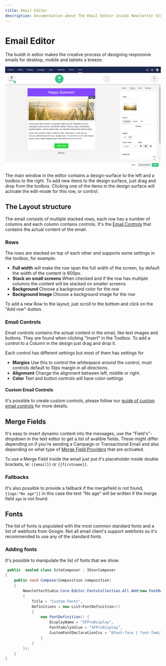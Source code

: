 ```yaml
---
title: Email Editor
description: Documentation about The Email Editor inside Newsletter Studio
---
```

# Email Editor

The buildt in editor makes the creative process of designing responsive emails for desktop, mobile and tablets a breeze.

![email-editor--edit](/media/email-editor--edit.png)

The main window in the editor contains a design-surface to the left and a toolbox to the right. To add new items to the design surface, just drag and drop from the toolbox. Clicking one of the items in the design surface will activate the edit-mode for this row, or control.



## The Layout structure

The email consists of multiple stacked rows, each row has a number of columns and each column contains controls. It's the [Email Controls](../develop/email-control.md) that contains the actual content of the email.

### Rows

The rows are stacked on top of each other and supports some settings in the toolbox, for example:

* **Full width** will make the row span the full width of the screen, by default the width of the content is 600px.
* **Stack on small screens** When checked and if the row has multiple columns the content will be stacked on smaller screens.
* **Background** Choose a background color for the row
* **Background Image** Choose a background image for the row

To add a new Row to the layout, just scroll to the bottom and click on the "Add row"-button.

### Email Controls

Email controls contains the actual content in the email, like text images and buttons. They are found when clicking "Insert" in the Toolbox. To add a control to a Column in the design just drag and drop it. 

Each control has different settings but most of them has settings for

* **Margins** Use this to control the whitespace around the control, must controls default to 10px margin in all directions.
* **Alignment** Change the alignment between left, middle or right.
* **Color** Text and button controls will have color-settings



#### Custom Email Controls

It's possible to create custom controls, please follow our [guide of custom email controls](../develop/email-control.md) for more details.

## Merge Fields
It's easy to insert dynamic content into the messages, use the "Field's"-dropdown in the text editor to get a list of avalible fields. These might differ depending on if you're sending a Campaign or Transactional Email and also depending on what type of [Merge Field Providers](../develop/merge-field-providers.md) that are activated.

To use a Merge Field inside the email just put it's placeholder inside double brackets, ie: `{{email}}` or `{{firstname}}`. 

### Fallbacks
It's also possible to provide a fallback if the mergefield is not found, `{{age:"No age"}}` in this case the text "No age" will be written if the merge field `age` is not found.

## Fonts
The list of fonts is populated with the most common standard fonts and a list of webfoots from Google. Not all email client's support webfonts so it's recommended to use any of the standard fonts.

### Adding fonts
It's possible to manipulate the list of fonts that we show.

```csharp
 public  sealed class SiteComposer : IUserComposer
{
    public void Compose(Composition composition)
    {
        NewsletterStudio.Core.Editor.FontsCollection.All.Add(new FontDefinitionGroup()
        {
            Title = "Custom Fonts",
            Definitions = new List<FontDefinition>()
            {
                new FontDefinition() {
                    DisplayName = "SFProDisplay",
                    FontFamilyValue = "SFProDisplay",
                    CustomFontDeclarationCss = "@font-face { font-family: 'SFProDisplay'; src: url('https://www.mysite.com/fonts/SFProDisplay-Bold.woff2') format('woff'); font-weight: normal; font-style: normal; }"
                }
            }
        });
    }
}

```
